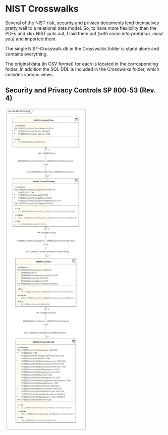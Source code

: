 # NIST Crosswalks

Several of the NIST risk, security and privacy documents lend themselves pretty well to a relational data model.
So, to have more flexibility than the PDFs and xlsx NIST puts out, I laid them out *(with some interpretation, mind you)* and imported them.

The single NIST-Crosswalk.db in the Crosswalks folder is stand alone and contains everything.

The original data (in CSV format) for each is located in the corresponding folder.  In addition the SQL DDL is included in the Crosswalks folder, which includes various views. 


## Security and Privacy Controls SP 800-53 (Rev. 4)

![SP 800-53 Data Model](/images/NIST-SP800-53.gif)




